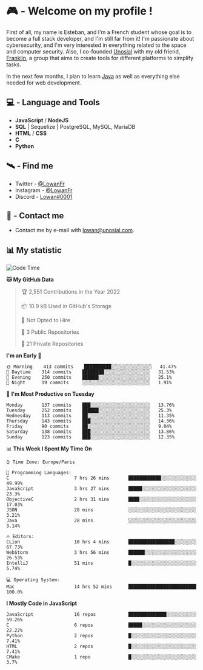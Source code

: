 # 🎮 - Welcome on my profile !
First of all, my name is Esteban, and I'm a French student whose goal is to become a full stack developer, and I'm still far from it!
I'm passionate about cybersecurity, and I'm very interested in everything related to the space and computer security.
Also, I co-founded [Unosial](https://github.com/Unosial) with my old friend, [Franklin](https://github.com/AbaFranklin/), a group that aims to create tools for different platforms to simplify tasks. 

In the next few months, I plan to learn [Java](https://www.java.com/) as well as everything else needed for web development.




## 💻 - Language and Tools
- **JavaScript** / **NodeJS**
- **SQL** | Sequelize | PostgreSQL, MySQL, MariaDB
- **HTML** / **CSS**
- **C**
- **Python**

## 🛰️ - Find me

 - Twitter - [@LowanFr](https://twitter.com/LowanFr/)
 - Instagram - [@LowanFr](https://instagram.com/LowanFr)
 - Discord -  [Lowan#0001](https://unosial.bio/Lowan)
 
## 📡 - Contact me
 - Contact me by e-mail with [lowan@unosial.com](mailto:lowan@unosial.com).

## 📊 My statistic
<!--START_SECTION:waka-->
![Code Time](http://img.shields.io/badge/Code%20Time-62%20hrs%2045%20mins-blue)

**🐱 My GitHub Data** 

> 🏆 2,551 Contributions in the Year 2022
 > 
> 📦 10.9 kB Used in GitHub's Storage 
 > 
> 🚫 Not Opted to Hire
 > 
> 📜 3 Public Repositories 
 > 
> 🔑 21 Private Repositories  
 > 
**I'm an Early 🐤** 

```text
🌞 Morning    413 commits    ██████████░░░░░░░░░░░░░░░   41.47% 
🌆 Daytime    314 commits    ████████░░░░░░░░░░░░░░░░░   31.53% 
🌃 Evening    250 commits    ██████░░░░░░░░░░░░░░░░░░░   25.1% 
🌙 Night      19 commits     ░░░░░░░░░░░░░░░░░░░░░░░░░   1.91%

```
📅 **I'm Most Productive on Tuesday** 

```text
Monday       137 commits    ███░░░░░░░░░░░░░░░░░░░░░░   13.76% 
Tuesday      252 commits    ██████░░░░░░░░░░░░░░░░░░░   25.3% 
Wednesday    113 commits    ██░░░░░░░░░░░░░░░░░░░░░░░   11.35% 
Thursday     143 commits    ███░░░░░░░░░░░░░░░░░░░░░░   14.36% 
Friday       90 commits     ██░░░░░░░░░░░░░░░░░░░░░░░   9.04% 
Saturday     138 commits    ███░░░░░░░░░░░░░░░░░░░░░░   13.86% 
Sunday       123 commits    ███░░░░░░░░░░░░░░░░░░░░░░   12.35%

```


📊 **This Week I Spent My Time On** 

```text
⌚︎ Time Zone: Europe/Paris

💬 Programming Languages: 
C                        7 hrs 26 mins       ████████████░░░░░░░░░░░░░   49.99% 
JavaScript               3 hrs 27 mins       █████░░░░░░░░░░░░░░░░░░░░   23.3% 
ObjectiveC               2 hrs 31 mins       ████░░░░░░░░░░░░░░░░░░░░░   17.03% 
JSON                     28 mins             ░░░░░░░░░░░░░░░░░░░░░░░░░   3.21% 
Java                     28 mins             ░░░░░░░░░░░░░░░░░░░░░░░░░   3.14%

🔥 Editors: 
CLion                    10 hrs 4 mins       █████████████████░░░░░░░░   67.73% 
WebStorm                 3 hrs 56 mins       ██████░░░░░░░░░░░░░░░░░░░   26.53% 
IntelliJ                 51 mins             █░░░░░░░░░░░░░░░░░░░░░░░░   5.74%

💻 Operating System: 
Mac                      14 hrs 52 mins      █████████████████████████   100.0%

```

**I Mostly Code in JavaScript** 

```text
JavaScript               16 repos            ██████████████░░░░░░░░░░░   59.26% 
C                        6 repos             █████░░░░░░░░░░░░░░░░░░░░   22.22% 
Python                   2 repos             █░░░░░░░░░░░░░░░░░░░░░░░░   7.41% 
HTML                     2 repos             █░░░░░░░░░░░░░░░░░░░░░░░░   7.41% 
CMake                    1 repo              █░░░░░░░░░░░░░░░░░░░░░░░░   3.7%

```



<!--END_SECTION:waka-->
